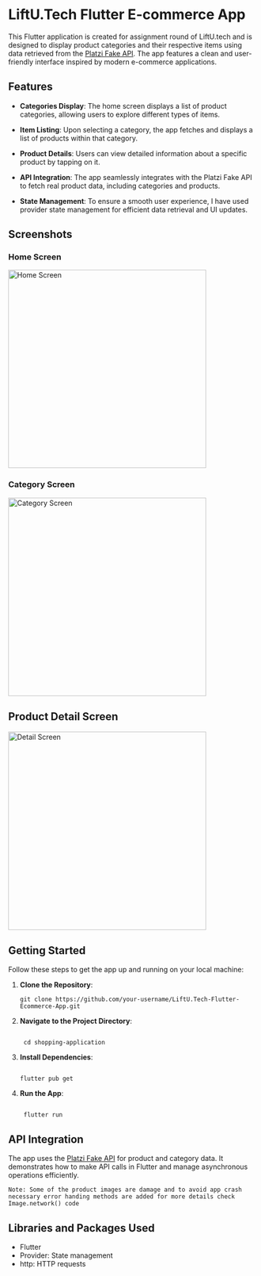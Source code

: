 # LiftU.Tech Flutter E-commerce App

This Flutter application is created for assignment round of LiftU.tech and is designed to display product categories and their respective items using data retrieved from the [Platzi Fake API](https://fakeapi.platzi.com/en/rest/products). The app features a clean and user-friendly interface inspired by modern e-commerce applications.

## Features

- **Categories Display**: The home screen displays a list of product categories, allowing users to explore different types of items.

- **Item Listing**: Upon selecting a category, the app fetches and displays a list of products within that category.

- **Product Details**: Users can view detailed information about a specific product by tapping on it.

- **API Integration**: The app seamlessly integrates with the Platzi Fake API to fetch real product data, including categories and products.

- **State Management**: To ensure a smooth user experience, I have used provider state management for efficient data retrieval and UI updates.

## Screenshots

### Home Screen
<img src="assets/screenshot/HomeScreen.png" alt="Home Screen" width="400">

### Category Screen
<img src="assets/screenshot/CategoryScreen.png" alt="Category Screen" width="400">

## Product Detail Screen
<img src="assets/screenshot/ProductDetail.png" alt="Detail Screen" width="400">

## Getting Started

Follow these steps to get the app up and running on your local machine:

1. **Clone the Repository**:

   ```shell
   git clone https://github.com/your-username/LiftU.Tech-Flutter-Ecommerce-App.git
   
2. **Navigate to the Project Directory**:
   ```shell

    cd shopping-application
3. **Install Dependencies**:
    ```shell
  
    flutter pub get
4. **Run the App**:
   ```shell

    flutter run
## API Integration

The app uses the [Platzi Fake API](https://fakeapi.platzi.com/en/rest/products) for product and category data. It demonstrates how to make API calls in Flutter and manage asynchronous operations efficiently.

```Note: Some of the product images are damage and to avoid app crash necessary error handing methods are added for more details check Image.network() code``` 

## Libraries and Packages Used

* Flutter
* Provider: State management
* http: HTTP requests
